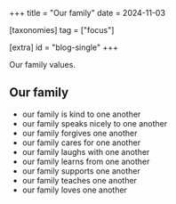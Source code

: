 +++
title = "Our family"
date = 2024-11-03

[taxonomies]
tag = ["focus"]

[extra]
id = "blog-single"
+++

Our family values.

<!-- more -->

## Our family
- our family is kind to one another
- our family speaks nicely to one another
- our family forgives one another
- our family cares for one another
- our family laughs with one another
- our family learns from one another
- our family supports one another
- our family teaches one another
- our family loves one another
